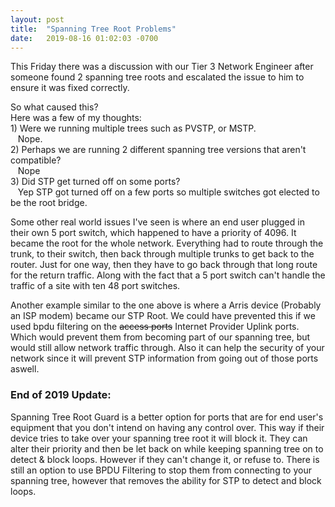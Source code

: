 ```yaml
---
layout: post
title:  "Spanning Tree Root Problems"
date:   2019-08-16 01:02:03 -0700
---
```


This Friday there was a discussion with our Tier 3 Network Engineer after someone found 2 spanning tree roots and escalated the issue to him to ensure it was fixed correctly.

So what caused this?
<br>Here was a few of my thoughts:
<br>1) Were we running multiple trees such as PVSTP, or MSTP.
<br>&nbsp;&nbsp;&nbsp;Nope.
<br>2) Perhaps we are running 2 different spanning tree versions that aren't compatible?
<br>&nbsp;&nbsp;&nbsp;Nope
<br>3) Did STP get turned off on some ports?
<br>&nbsp;&nbsp;&nbsp;Yep STP got turned off on a few ports so multiple switches got elected to be the root bridge.

Some other real world issues I've seen is where an end user plugged in their own 5 port switch, which happened to have a priority of 4096. It became the root for the whole network. Everything had to route through the trunk, to their switch, then back through multiple trunks to get back to the router. Just for one way, then they have to go back through that long route for the return traffic. Along with the fact that a 5 port switch can't handle the traffic of a site with ten 48 port switches. 

Another example similar to the one above is where a Arris device (Probably an ISP modem) became our STP Root.
We could have prevented this if we used bpdu filtering on the ~~access ports~~ Internet Provider Uplink ports. Which would prevent them from becoming part of our spanning tree, but would still allow network traffic through. Also it can help the security of your network since it will prevent STP information from going out of those ports aswell.

<h3>End of 2019 Update:</h3> Spanning Tree Root Guard is a better option for ports that are for end user's equipment that you don't intend on having any control over. This way if their device tries to take over your spanning tree root it will block it. They can alter their priority and then be let back on while keeping spanning tree on to detect & block loops. However if they can't change it, or refuse to. There is still an option to use BPDU Filtering to stop them from connecting to your spanning tree, however that removes the ability for STP to detect and block loops.
